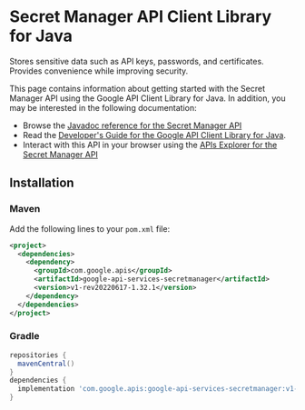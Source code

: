 # Secret Manager API Client Library for Java

Stores sensitive data such as API keys, passwords, and certificates. Provides convenience while improving security. 

This page contains information about getting started with the Secret Manager API
using the Google API Client Library for Java. In addition, you may be interested
in the following documentation:

* Browse the [Javadoc reference for the Secret Manager API][javadoc]
* Read the [Developer's Guide for the Google API Client Library for Java][google-api-client].
* Interact with this API in your browser using the [APIs Explorer for the Secret Manager API][api-explorer]

## Installation

### Maven

Add the following lines to your `pom.xml` file:

```xml
<project>
  <dependencies>
    <dependency>
      <groupId>com.google.apis</groupId>
      <artifactId>google-api-services-secretmanager</artifactId>
      <version>v1-rev20220617-1.32.1</version>
    </dependency>
  </dependencies>
</project>
```

### Gradle

```gradle
repositories {
  mavenCentral()
}
dependencies {
  implementation 'com.google.apis:google-api-services-secretmanager:v1-rev20220617-1.32.1'
}
```

[javadoc]: https://googleapis.dev/java/google-api-services-secretmanager/latest/index.html
[google-api-client]: https://github.com/googleapis/google-api-java-client/
[api-explorer]: https://developers.google.com/apis-explorer/#p/secretmanager/v1/

